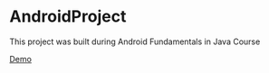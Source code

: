 # AndroidProject
This project was built during Android Fundamentals in Java Course

[Demo](https://github.com/DianaElenaStancu/AndroidProject/blob/master/Demo_fast.mp4)
